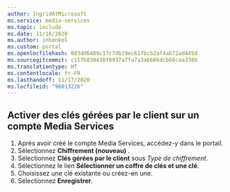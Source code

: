```yaml
---
author: IngridAtMicrosoft
ms.service: media-services
ms.topic: include
ms.date: 11/16/2020
ms.author: inhenkel
ms.custom: portal
ms.openlocfilehash: 0d3dd6489c17c7db29ec61fbcb2af4ab72ad445d
ms.sourcegitcommit: c157b830430f9937a7fa7a3a6666dcb66caa338b
ms.translationtype: HT
ms.contentlocale: fr-FR
ms.lasthandoff: 11/17/2020
ms.locfileid: "96013226"
---
```

<!--Enable customer managed keys on a Media Services account-->

## <a name="enable-customer-managed-keys-on-a-media-services-account"></a>Activer des clés gérées par le client sur un compte Media Services

1. Après avoir créé le compte Media Services, accédez-y dans le portail.
1. Sélectionnez **Chiffrement (nouveau)** .
1. Sélectionnez **Clés gérées par le client** sous *Type de chiffrement*.
1. Sélectionnez le lien **Sélectionner un coffre de clés et une clé**.
1. Choisissez une clé existante ou créez-en une.
1. Sélectionnez **Enregistrer**.
